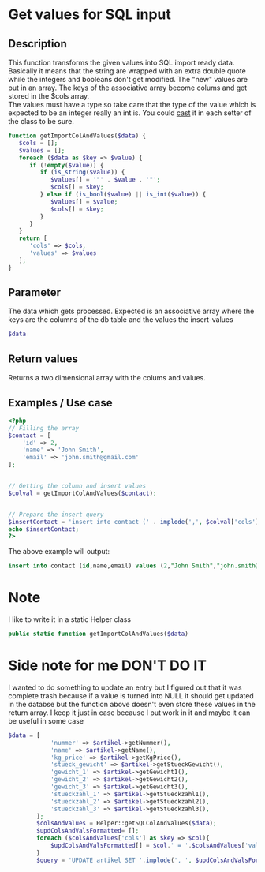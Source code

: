 # Get values for SQL input

## Description
This function transforms the given values into SQL import ready data. Basically it means that the string are wrapped with an extra double quote while the integers and booleans don't get modified.
The "new" values are put in an array. The keys of the associative array become colums and get stored in the $cols array.  
The values must have a type so take care that the type of the value which is expected to be an integer really an int is. You could [cast](http://php.net/manual/en/language.types.type-juggling.php) it in each setter of the class to be sure.

```php
function getImportColAndValues($data) {
   $cols = [];
   $values = [];
   foreach ($data as $key => $value) {
      if (!empty($value)) {
         if (is_string($value)) {
            $values[] = '"' . $value . '"';
            $cols[] = $key;
         } else if (is_bool($value) || is_int($value)) {
            $values[] = $value;
            $cols[] = $key;
         }
      }
   }
   return [
      'cols' => $cols,
      'values' => $values
   ];
}
```
## Parameter
The data which gets processed.
Expected is an associative array where the keys are the columns of the db table and the values the insert-values
```php
$data
```
## Return values
Returns a two dimensional array with the colums and values.

## Examples / Use case
```php
<?php
// Filling the array
$contact = [
    'id' => 2,    
    'name' => 'John Smith',
    'email' => 'john.smith@gmail.com'
];


// Getting the column and insert values
$colval = getImportColAndValues($contact);


// Prepare the insert query
$insertContact = 'insert into contact (' . implode(',', $colval['cols']) . ') values (' . implode(',', $colval['values']) . ');';
echo $insertContact;
?>
```
The above example will output:
```sql
insert into contact (id,name,email) values (2,"John Smith","john.smith@gmail.com");
```

# Note
I like to write it in a static Helper class
```php
public static function getImportColAndValues($data)
```

# Side note for me DON'T DO IT 
I wanted to do something to update an entry but I figured out that it was complete trash because if a value is turned into NULL it should get updated in the databse but the function above doesn't even store these values in the return array. 
I keep it just in case because I put work in it and maybe it can be useful in some case
```php
$data = [
            'nummer' => $artikel->getNummer(),
            'name' => $artikel->getName(),
            'kg_price' => $artikel->getKgPrice(),
            'stueck_gewicht' => $artikel->getStueckGewicht(),
            'gewicht_1' => $artikel->getGewicht1(),
            'gewicht_2' => $artikel->getGewicht2(),
            'gewicht_3' => $artikel->getGewicht3(),
            'stueckzahl_1' => $artikel->getStueckzahl1(),
            'stueckzahl_2' => $artikel->getStueckzahl2(),
            'stueckzahl_3' => $artikel->getStueckzahl3(),
        ];
        $colsAndValues = Helper::getSQLColAndValues($data);
        $updColsAndValsFormatted= [];
        foreach ($colsAndValues['cols'] as $key => $col){
            $updColsAndValsFormatted[] = $col.' = '.$colsAndValues['values'][$key];
        }
        $query = 'UPDATE artikel SET '.implode(', ', $updColsAndValsFormatted).' WHERE id =' . $artikel->getId();
   ```
